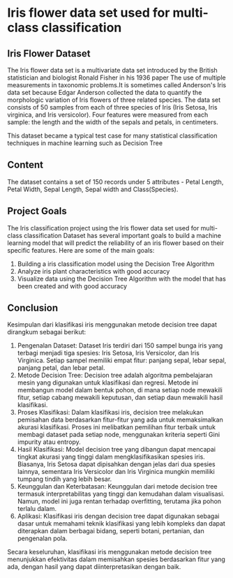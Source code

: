 # Iris flower data set used for multi-class classification
## Iris Flower Dataset
The Iris flower data set is a multivariate data set introduced by the British statistician and biologist Ronald Fisher in his 1936 paper The use of multiple measurements in taxonomic problems.It is sometimes called Anderson's Iris data set because Edgar Anderson collected the data to quantify the morphologic variation of Iris flowers of three related species. The data set consists of 50 samples from each of three species of Iris (Iris Setosa, Iris virginica, and Iris versicolor). Four features were measured from each sample: the length and the width of the sepals and petals, in centimeters.

This dataset became a typical test case for many statistical classification techniques in machine learning such as Decision Tree

## Content
The dataset contains a set of 150 records under 5 attributes - Petal Length, Petal Width, Sepal Length, Sepal width and Class(Species).

## Project Goals
The Iris classification project using the Iris flower data set used for multi-class classification Dataset has several important goals to build a machine learning model that will predict the reliability of an iris flower based on their specific features. Here are some of the main goals:

1. Building a iris classification model using the Decision Tree Algorithm
2. Analyze iris plant characteristics with good accuracy
3. Visualize data using the Decision Tree Algorithm with the model that has been created and with good accuracy

## Conclusion
Kesimpulan dari klasifikasi iris menggunakan metode decision tree dapat dirangkum sebagai berikut:

1. Pengenalan Dataset: Dataset Iris terdiri dari 150 sampel bunga iris yang terbagi menjadi tiga spesies: Iris Setosa, Iris Versicolor, dan Iris Virginica. Setiap sampel memiliki empat fitur: panjang sepal, lebar sepal, panjang petal, dan lebar petal.
2. Metode Decision Tree: Decision tree adalah algoritma pembelajaran mesin yang digunakan untuk klasifikasi dan regresi. Metode ini membangun model dalam bentuk pohon, di mana setiap node mewakili fitur, setiap cabang mewakili keputusan, dan setiap daun mewakili hasil klasifikasi.
3. Proses Klasifikasi: Dalam klasifikasi iris, decision tree melakukan pemisahan data berdasarkan fitur-fitur yang ada untuk memaksimalkan akurasi klasifikasi. Proses ini melibatkan pemilihan fitur terbaik untuk membagi dataset pada setiap node, menggunakan kriteria seperti Gini impurity atau entropy.
4. Hasil Klasifikasi: Model decision tree yang dibangun dapat mencapai tingkat akurasi yang tinggi dalam mengklasifikasikan spesies iris. Biasanya, Iris Setosa dapat dipisahkan dengan jelas dari dua spesies lainnya, sementara Iris Versicolor dan Iris Virginica mungkin memiliki tumpang tindih yang lebih besar.
5. Keunggulan dan Keterbatasan: Keunggulan dari metode decision tree termasuk interpretabilitas yang tinggi dan kemudahan dalam visualisasi. Namun, model ini juga rentan terhadap overfitting, terutama jika pohon terlalu dalam.
6. Aplikasi: Klasifikasi iris dengan decision tree dapat digunakan sebagai dasar untuk memahami teknik klasifikasi yang lebih kompleks dan dapat diterapkan dalam berbagai bidang, seperti botani, pertanian, dan pengenalan pola.

Secara keseluruhan, klasifikasi iris menggunakan metode decision tree menunjukkan efektivitas dalam memisahkan spesies berdasarkan fitur yang ada, dengan hasil yang dapat diinterpretasikan dengan baik.
